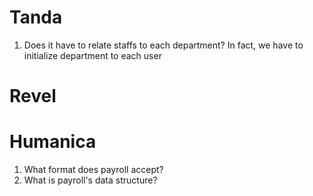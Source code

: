 # Tanda
1. Does it have to relate staffs to each department? In fact, we have to initialize department to each user

# Revel 


# Humanica 
1. What format does payroll accept?
2. What is payroll's data structure?